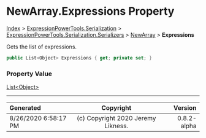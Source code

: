 ﻿# NewArray.Expressions Property

[Index](../index.md) > [ExpressionPowerTools.Serialization](ExpressionPowerTools.Serialization.a.md) > [ExpressionPowerTools.Serialization.Serializers](ExpressionPowerTools.Serialization.Serializers.n.md) > [NewArray](ExpressionPowerTools.Serialization.Serializers.NewArray.cs.md) > **Expressions**

Gets the list of expressions.

```csharp
public List<Object> Expressions { get; private set; }
```

### Property Value

 [List&lt;Object>](https://docs.microsoft.com/dotnet/api/system.collections.generic.list-1) 


---

| Generated | Copyright | Version |
| :-- | :-: | --: |
| 8/26/2020 6:58:17 PM | (c) Copyright 2020 Jeremy Likness. | 0.8.2-alpha |
